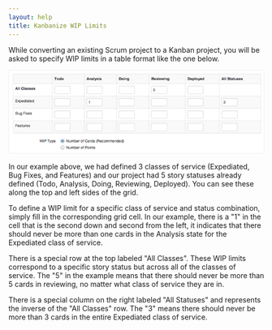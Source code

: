 ```yaml
---
layout: help
title: Kanbanize WIP Limits
---
```



While converting an existing Scrum project to a Kanban project, you will be asked to specify WIP limits in a table format like
the one below.

![WIP Grid](images/kanbanize_wip.png)

In our example above, we had defined 3 classes of service (Expediated, Bug Fixes, and Features) and our project had 5 story statuses already defined (Todo, Analysis, Doing, Reviewing, Deployed).  You can see these along the top and left sides of the grid.

To define a WIP limit for a specific class of service and status combination, simply fill in the corresponding grid cell.  In our example, there is a "1" in the cell that is the second down and second from the left, it indicates that there should never
be more than one cards in the Analysis state for the Expediated class of service.

There is a special row at the top labeled "All Classes".  These WIP limits correspond to a specific story status but across all of the classes of service.  The "5" in the example means that there should never be more than 5 cards in reviewing, no matter what class of service they are in.

There is a special column on the right labeled "All Statuses" and represents the inverse of the "All Classes" row.  The "3" means there should never be more than 3 cards in the entire Expediated class of service.


